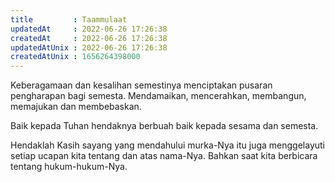 ```yaml
---
title         : Taammulaat
updatedAt     : 2022-06-26 17:26:38
createdAt     : 2022-06-26 17:26:38
updatedAtUnix : 2022-06-26 17:26:38
createdAtUnix : 1656264398000 
---
```


Keberagamaan dan kesalihan semestinya menciptakan pusaran pengharapan bagi semesta. Mendamaikan, mencerahkan, membangun, memajukan dan membebaskan.

Baik kepada Tuhan hendaknya berbuah baik kepada sesama dan semesta.

Hendaklah Kasih sayang yang mendahului murka-Nya itu juga menggelayuti setiap ucapan kita tentang dan atas nama-Nya. Bahkan saat kita berbicara tentang hukum-hukum-Nya.
